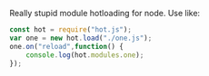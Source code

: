 Really stupid module hotloading for node. Use like:

```javascript
const hot = require("hot.js");
var one = new hot.load("./one.js");
one.on("reload",function() {
	console.log(hot.modules.one);
});
```